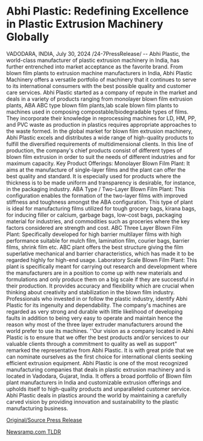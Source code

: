 # Abhi Plastic: Redefining Excellence in Plastic Extrusion Machinery Globally

VADODARA, INDIA, July 30, 2024 /24-7PressRelease/ -- Abhi Plastic, the world-class manufacturer of plastic extrusion machinery in India, has further entrenched into market acceptance as the favorite brand. From blown film plants to extrusion machine manufacturers in India, Abhi Plastic Machinery offers a versatile portfolio of machinery that it continues to serve to its international consumers with the best possible quality and customer care services.  Abhi Plastic started as a company of repute in the market and deals in a variety of products ranging from monolayer blown film extrusion plants, ABA ABC type blown film plants,lab scale blown film plants to machines used in composing compostable/biodegradable types of films. They incorporate their knowledge in reprocessing machines for LD, HM, PP, and PVC waste as production in plastics requires appropriate approaches to the waste formed.  In the global market for blown film extrusion machinery, Abhi Plastic excels and distributes a wide range of high-quality products to fulfill the diversified requirements of multidimensional clients. In this line of production, the company's chief products consist of different types of blown film extrusion in order to suit the needs of different industries and for maximum capacity.  Key Product Offerings:  Monolayer Blown Film Plant: It aims at the manufacture of single-layer films and the plant can offer the best quality and standard. It is especially used for products where the thickness is to be made uniform and transparency is desirable, for instance, in the packaging industry.  ABA Type / Two-Layer Blown Film Plant: This configuration enables the formation of the two-layer films with improved stiffness and toughness amongst the ABA configuration. This type of plant is ideal for manufacturing films utilized for tough grocery bags, kirana bags, for inducing filler or calcium, garbage bags, low-cost bags, packaging material for industries, and commodities such as groceries where the key factors considered are strength and cost.  ABC Three Layer Blown Film Plant: Specifically developed for high barrier multilayer films with high performance suitable for mulch film, lamination film, courier bags, barrier films, shrink film etc. ABC plant offers the best structure giving the film superlative mechanical and barrier characteristics, which has made it to be regarded highly for high-end usage.  Laboratory Scale Blown Film Plant: This plant is specifically meant for carrying out research and development where the manufacturers are in a position to come up with new materials and formulations and only produce them on a big scale if they are successful in their production. It provides accuracy and flexibility which are crucial when thinking about creativity and stabilization in the blown film industry.  Professionals who invested in or follow the plastic industry, identify Abhi Plastic for its ingenuity and dependability. The company's machines are regarded as very strong and durable with little likelihood of developing faults in addition to being very easy to operate and maintain hence the reason why most of the three layer extruder manufacturers around the world prefer to use its machines.  ''Our vision as a company located in Abhi Plastic is to ensure that we offer the best products and/or services to our valuable clients through a commitment to quality as well as support" remarked the representative from Abhi Plastic. It is with great pride that we can nominate ourselves as the first choice for international clients seeking efficient extrusion equipment.  Abhi Plastic is one of the most recognized manufacturing companies that deals in plastic extrusion machinery and is located in Vadodara, Gujarat, India. It offers a broad portfolio of Blown film plant manufacturers in India and customizable extrusion offerings and upholds itself to high-quality products and unparalleled customer service. Abhi Plastic deals in plastics around the world by maintaining a carefully carved vision by providing innovation and sustainability to the plastic manufacturing business. 

[Original/Source Press Release](https://www.24-7pressrelease.com/press-release/512909/abhi-plastic-redefining-excellence-in-plastic-extrusion-machinery-globally) 

[Newsramp.com TLDR](https://newsramp.com/None) 
